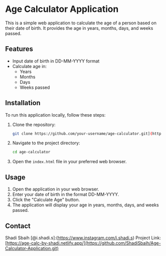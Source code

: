 # Age Calculator Application

This is a simple web application to calculate the age of a person based on their date of birth. It provides the age in years, months, days, and weeks passed.


## Features

- Input date of birth in DD-MM-YYYY format
- Calculate age in:
  - Years
  - Months
  - Days
  - Weeks passed

## Installation

To run this application locally, follow these steps:

1. Clone the repository:
    ```sh
    git clone https://github.com/your-username/age-calculator.git](https://github.com/ShadiSbaih/Age-Calculator-Application.git
    ```
2. Navigate to the project directory:
    ```sh
    cd age-calculator
    ```
3. Open the `index.html` file in your preferred web browser.



## Usage

1. Open the application in your web browser.
2. Enter your date of birth in the format DD-MM-YYYY.
3. Click the "Calculate Age" button.
4. The application will display your age in years, months, days, and weeks passed.

## Contact
Shadi Sbaih [@i.shadi.s]:(https://www.instagram.com/i.shadi.s)
Project Link: [https://age-calc-by-shadi.netlify.app/](https://github.com/ShadiSbaih/Age-Calculator-Application.git)
